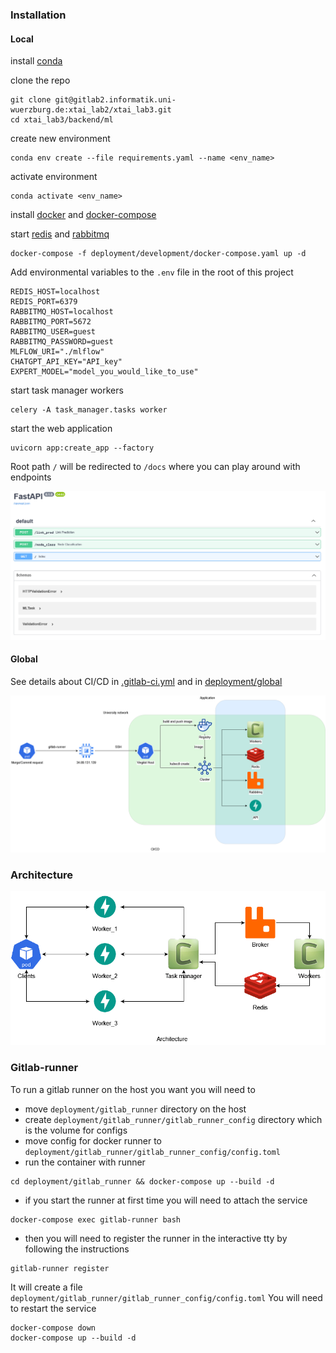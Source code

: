 ### Installation
#### Local

install [conda](https://docs.conda.io/projects/conda/en/latest/user-guide/install/index.html)

clone the repo
```shell
git clone git@gitlab2.informatik.uni-wuerzburg.de:xtai_lab2/xtai_lab3.git
cd xtai_lab3/backend/ml
```

create new environment
```shell
conda env create --file requirements.yaml --name <env_name>
```

activate environment
```
conda activate <env_name>
```

install [docker](https://docs.docker.com/engine/install/ubuntu/) and [docker-compose](https://docs.docker.com/compose/install/)

start [redis](https://redis.io/) and [rabbitmq](https://www.rabbitmq.com/)
```shell
docker-compose -f deployment/development/docker-compose.yaml up -d
```

Add environmental variables to the `.env` file in the root of this project

```shell
REDIS_HOST=localhost
REDIS_PORT=6379
RABBITMQ_HOST=localhost
RABBITMQ_PORT=5672
RABBITMQ_USER=guest
RABBITMQ_PASSWORD=guest
MLFLOW_URI="./mlflow"
CHATGPT_API_KEY="API_key"
EXPERT_MODEL="model_you_would_like_to_use"
```

start task manager workers
```shell
celery -A task_manager.tasks worker
```

start the web application
```shell
uvicorn app:create_app --factory
```

Root path `/` will be redirected to `/docs` where you can play around with endpoints

![Swagger screenshot](./docs/swagger.png)


#### Global
See details about CI/CD in [.gitlab-ci.yml](../../.gitlab-ci.yml) and in [deployment/global](deployment/global)

![CI/CD workflow](./docs/ci_cd.png)

### Architecture

![Main workflow](./docs/architecture.png)

### Gitlab-runner

To run a gitlab runner on the host you want you will need to

- move `deployment/gitlab_runner` directory on the host
- create `deployment/gitlab_runner/gitlab_runner_config` directory which is the volume for configs
- move config for docker runner to `deployment/gitlab_runner/gitlab_runner_config/config.toml`
- run the container with runner
```shell
cd deployment/gitlab_runner && docker-compose up --build -d
```
- if you start the runner at first time you will need to attach the service
```shell
docker-compose exec gitlab-runner bash
```
- then you will need to register the runner in the interactive tty by following the instructions
```shell
gitlab-runner register
```
It will create a file `deployment/gitlab_runner/gitlab_runner_config/config.toml`
You will need to restart the service
```shell
docker-compose down
docker-compose up --build -d
```